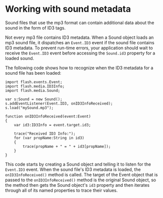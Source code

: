 # Working with sound metadata

Sound files that use the mp3 format can contain additional data about the sound
in the form of ID3 tags.

Not every mp3 file contains ID3 metadata. When a Sound object loads an mp3 sound
file, it dispatches an `Event.ID3` event if the sound file contains ID3
metadata. To prevent run-time errors, your application should wait to receive
the `Event.ID3` event before accessing the `Sound.id3` property for a loaded
sound.

The following code shows how to recognize when the ID3 metadata for a sound file
has been loaded:

    import flash.events.Event;
    import flash.media.ID3Info;
    import flash.media.Sound;

    var s:Sound = new Sound();
    s.addEventListener(Event.ID3, onID3InfoReceived);
    s.load("mySound.mp3");

    function onID3InfoReceived(event:Event)
    {
    	var id3:ID3Info = event.target.id3;

    	trace("Received ID3 Info:");
    	for (var propName:String in id3)
    	{
    		trace(propName + " = " + id3[propName]);
    	}
    }

This code starts by creating a Sound object and telling it to listen for the
`Event.ID3` event. When the sound file's ID3 metadata is loaded, the
`onID3InfoReceived()` method is called. The target of the Event object that is
passed to the `onID3InfoReceived()` method is the original Sound object, so the
method then gets the Sound object's `id3` property and then iterates through all
of its named properties to trace their values.
